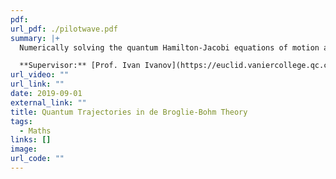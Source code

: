 ```yaml
---
pdf: 
url_pdf: ./pilotwave.pdf
summary: |+
  Numerically solving the quantum Hamilton-Jacobi equations of motion and generating trajectories for de Broglie-Bohm theory with recurrent neural networks and the Crank- Nicolson method.

  **Supervisor:** [Prof. Ivan Ivanov](https://euclid.vaniercollege.qc.ca/~iti/)
url_video: ""
url_link: ""
date: 2019-09-01
external_link: ""
title: Quantum Trajectories in de Broglie-Bohm Theory
tags:
  - Maths
links: []
image: 
url_code: ""
---
```

